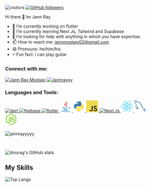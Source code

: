  ![visitors](https://visitor-badge.laobi.icu/badge?page_id=KyleReginaldo.KyleReginaldo)
[![GitHub followers](https://img.shields.io/github/followers/jannrayyyyy.svg?style=social&label=Follow)](https://github.com/jannrayyyyy?tab=followers)

 
 
 Hi there 👋 Im Jann Ray
 

- 🔭 I’m currently working on flutter
- 🌱 I’m currently learning Next Js, Tailwind and Supabase
- 🤔 I’m looking for help with anything in which you have expertise.
- 📫 How to reach me: jannmostajo02@gmail.com
- 😄 Pronouns: he/him/his
- ⚡ Fun fact: i can play guitar

<h3 align="left">Connect with me:</h3>
<p align="left">
<a href="https://www.facebook.com/jannray.mostajo" target="blank"><img align="center" src="https://raw.githubusercontent.com/rahuldkjain/github-profile-readme-generator/master/src/images/icons/Social/facebook.svg" alt="Jann Ray Mostajo" height="30" width="40" /></a>
<a href="https://www.instagram.com/_jannrayyy/" target="blank"><img align="center" src="https://raw.githubusercontent.com/rahuldkjain/github-profile-readme-generator/master/src/images/icons/Social/instagram.svg" alt="Jannrayyy" height="30" width="40" /></a>
</p>

<h3 align="left">Languages and Tools:</h3>
      <p align="left">
        <a href="https://dart.dev" target="_blank" rel="noreferrer">
          <img
            src="https://www.vectorlogo.zone/logos/dartlang/dartlang-icon.svg"
            alt="dart"
            width="40"
            height="40"
          />
        </a>
        <a href="https://firebase.google.com/" target="_blank" rel="noreferrer">
          <img
            src="https://www.vectorlogo.zone/logos/firebase/firebase-icon.svg"
            alt="firebase"
            width="40"
            height="40"
          />
        </a>
        <a href="https://flutter.dev" target="_blank" rel="noreferrer">
          <img
            src="https://www.vectorlogo.zone/logos/flutterio/flutterio-icon.svg"
            alt="flutter"
            width="40"
            height="40"
          />
        </a>
        <a href="https://www.java.com" target="_blank" rel="noreferrer">
          <img
            src="https://raw.githubusercontent.com/devicons/devicon/master/icons/java/java-original.svg"
            alt="java"
            width="40"
            height="40"
          />
        </a>
        <a href="https://www.python.org" target="_blank" rel="noreferrer">
          <img
            src="https://raw.githubusercontent.com/devicons/devicon/master/icons/python/python-original.svg"
            alt="python"
            width="40"
            height="40"
          />
        </a>
         <a href="https://www.javascript.com/" target="_blank" rel="noreferrer">
          <img
            src="https://raw.githubusercontent.com/devicons/devicon/master/icons/javascript/javascript-original.svg"
            alt="js"
            width="40"
            height="40"
          />
        </a>
        <a href="https://nodejs.org/en/" target="_blank" rel="noreferrer">
          <img
            src="https://www.datocms-assets.com/75941/1657707878-nextjs_logo.png"
            alt="Next Js"
            width="40"
            height="40"
          />
        </a>
        <a href="https://reactjs.org/" target="_blank" rel="noreferrer">
          <img
            src="https://raw.githubusercontent.com/devicons/devicon/master/icons/react/react-original.svg"
            alt="Next Js"
            width="40"
            height="40"
          />
        </a>
        <a href="https://www.mysql.com/" target="_blank" rel="noreferrer">
          <img
            src="https://raw.githubusercontent.com/devicons/devicon/master/icons/mysql/mysql-original.svg"
            alt="Next Js"
            width="40"
            height="40"
          />
        </a>
        <a href="https://www.mysql.com/" target="_blank" rel="noreferrer">
          <img
            src="https://raw.githubusercontent.com/devicons/devicon/master/icons/nodejs/nodejs-original.svg"
            alt="Node Js"
            width="40"
            height="40"
          />
        </a>
      </p>

<p><img align="center" src="https://github-readme-streak-stats.herokuapp.com/?user=jannrayyyyy&" alt="jannrayyyyy" /></p>

</br>

![Anurag's GitHub stats](https://github-readme-stats.vercel.app/api?username=jannrayyyyy&show_icons=true&theme=radical)


## My Skills
![Top Langs](https://github-readme-stats.vercel.app/api/top-langs/?username=jannrayyyyy&layout=compact)
